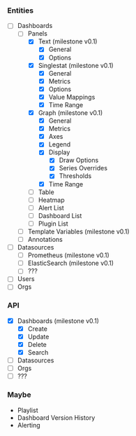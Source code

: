 ### Entities
- [ ] Dashboards
    - [ ] Panels
        - [x] Text (milestone v0.1)
            - [x] General
            - [x] Options
        - [x] Singlestat (milestone v0.1)
            - [x] General
            - [x] Metrics
            - [x] Options
            - [x] Value Mappings
            - [x] Time Range
        - [x] Graph (milestone v0.1)
            - [x] General
            - [x] Metrics
            - [x] Axes
            - [x] Legend
            - [x] Display
                - [x] Draw Options
                - [x] Series Overrides
                - [x] Thresholds
            - [x] Time Range
        - [ ] Table
        - [ ] Heatmap
        - [ ] Alert List
        - [ ] Dashboard List
        - [ ] Plugin List
    - [ ] Template Variables (milestone v0.1)
    - [ ] Annotations
- [ ] Datasources
    - [ ] Prometheus (milestone v0.1)
    - [ ] ElasticSearch (milestone v0.1)
    - [ ] ???
- [ ] Users
- [ ] Orgs

### API

- [x] Dashboards (milestone v0.1)
    - [x] Create
    - [x] Update
    - [x] Delete
    - [x] Search
- [ ] Datasources
- [ ] Orgs
- [ ] ???

### Maybe

- Playlist
- Dashboard Version History
- Alerting
